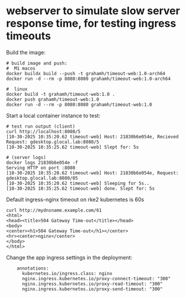 # webserver to simulate slow server response time, for testing ingress timeouts

Build the image:
```
# build image and push:
#  M1 macos
docker buildx build --push -t grahamh/timeout-web:1.0-arch64
docker run -d --rm -p 8080:8080 grahamh/timeout-web:1.0-arch64

#  linux
docker build -t grahamh/timeout-web:1.0 .
docker push grahamh/timeout-web:1.0
docker run -d --rm -p 8080:8080 grahamh/timeout-web:1.0
```

Start a local container instance to test:
```
# test run output (client)
curl http://localhost:8080/5
[10-30-2025 10:35:20.62 timeout-web] Host: 21830b6e054e, Recieved Request: gdesktop.glocal.lab:8080/5
[10-30-2025 10:35:25.62 timeout-web] Slept for: 5s

# (server logs)
docker logs 21830b6e054e -f
Serving HTTP on port :8080
[10-30-2025 10:35:20.62 timeout-web] Host: 21830b6e054e, Request: gdesktop.glocal.lab:8080/05
[10-30-2025 10:35:20.62 timeout-web] Sleeping for 5s..
[10-30-2025 10:35:25.62 timeout-web] done. Slept for: 5s
```

Default ingress-nginx timeout on rke2 kubernetes is 60s
```
curl http://mydnsname.example.com/61
<html>
<head><title>504 Gateway Time-out</title></head>
<body>
<center><h1>504 Gateway Time-out</h1></center>
<hr><center>nginx</center>
</body>
</html>
```

Change the app ingress settings in the deployment:
```
    annotations:
      kubernetes.io/ingress.class: nginx
      nginx.ingress.kubernetes.io/proxy-connect-timeout: "300"
      nginx.ingress.kubernetes.io/proxy-read-timeout: "300"
      nginx.ingress.kubernetes.io/proxy-send-timeout: "300"
```

